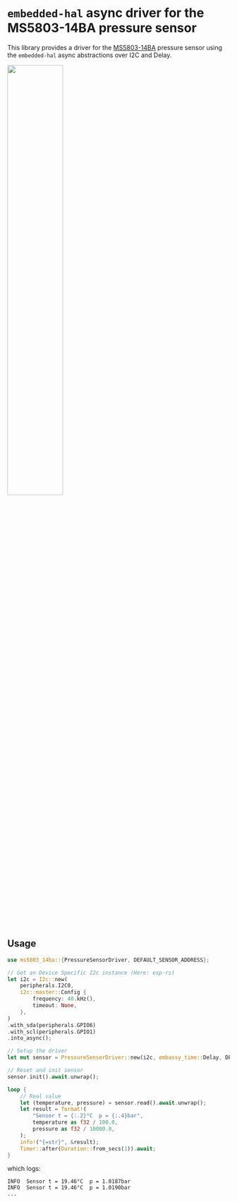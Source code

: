 # `embedded-hal` async driver for the MS5803-14BA pressure sensor

This library provides a driver for the [MS5803-14BA](https://cdn.sparkfun.com/datasheets/Sensors/Weather/ms5803_14ba.pdf) pressure sensor using the `embedded-hal` async abstractions over I2C and Delay.

<img src="https://www.sparkfun.com/media/catalog/product/cache/a793f13fd3d678cea13d28206895ba0c/1/2/12909-01a.jpg" width="50%">


## Usage

```rust
use ms5803_14ba::{PressureSensorDriver, DEFAULT_SENSOR_ADDRESS};

// Get an Device Specific I2c instance (Here: esp-rs)
let i2c = I2c::new(
    peripherals.I2C0,
    i2c::master::Config {
        frequency: 40.kHz(),
        timeout: None,
    },
)
.with_sda(peripherals.GPIO6)
.with_scl(peripherals.GPIO1)
.into_async();

// Setup the driver
let mut sensor = PressureSensorDriver::new(i2c, embassy_time::Delay, DEFAULT_SENSOR_ADDRESS);

// Reset and init sensor
sensor.init().await.unwrap();

loop {
    // Real value
    let (temperature, pressure) = sensor.read().await.unwrap();
    let result = format!(
        "Sensor t = {:.2}°C  p = {:.4}bar",
        temperature as f32 / 100.0,
        pressure as f32 / 10000.0,
    );
    info!("{=str}", &result);
    Timer::after(Duration::from_secs(1)).await;
}
```

which logs:

```log
INFO  Sensor t = 19.46°C  p = 1.0187bar
INFO  Sensor t = 19.46°C  p = 1.0190bar
...
```